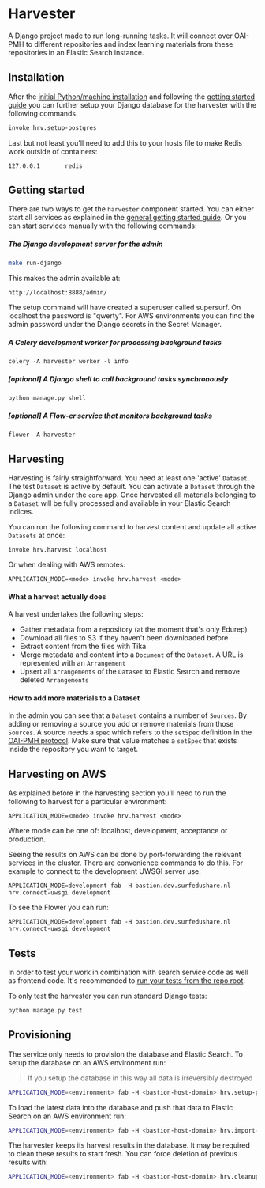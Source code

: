 Harvester
=========

A Django project made to run long-running tasks.
It will connect over OAI-PMH to different repositories and index learning materials from these repositories
in an Elastic Search instance.


Installation
------------

After the [initial Python/machine installation](../README.md#installation)
and following the [getting started guide](../README.md#getting-started)
you can further setup your Django database for the harvester with the following commands.

```bash
invoke hrv.setup-postgres
```

Last but not least you'll need to add this to your hosts file to make Redis work outside of containers:

```
127.0.0.1       redis
```


Getting started
---------------

There are two ways to get the ``harvester`` component started.
You can either start all services as explained in the [general getting started guide](../README.md#getting-started).
Or you can start services manually with the following commands:

##### The Django development server for the admin

```bash
make run-django
```

This makes the admin available at:

```
http://localhost:8888/admin/
```

The setup command will have created a superuser called supersurf. On localhost the password is "qwerty".
For AWS environments you can find the admin password under the Django secrets in the Secret Manager.


##### A Celery development worker for processing background tasks

```
celery -A harvester worker -l info
```

##### [optional] A Django shell to call background tasks synchronously

```
python manage.py shell
```

##### [optional] A Flow-er service that monitors background tasks

```
flower -A harvester
```


Harvesting
----------

Harvesting is fairly straightforward. You need at least one 'active' ``Dataset``.
The test ``Dataset`` is active by default.
You can activate a ``Dataset`` through the Django admin under the ``core`` app.
Once harvested all materials belonging to a ``Dataset`` will be fully processed
and available in your Elastic Search indices.

You can run the following command to harvest content and update all active ``Datasets`` at once:

```
invoke hrv.harvest localhost
```

Or when dealing with AWS remotes:

```
APPLICATION_MODE=<mode> invoke hrv.harvest <mode>
```

#### What a harvest actually does

A harvest undertakes the following steps:

* Gather metadata from a repository (at the moment that's only Edurep)
* Download all files to S3 if they haven't been downloaded before
* Extract content from the files with Tika
* Merge metadata and content into a ``Document`` of the ``Dataset``. A URL is represented with an ``Arrangement``
* Upsert all ``Arrangements`` of the ``Dataset`` to Elastic Search and remove deleted ``Arrangements``


#### How to add more materials to a Dataset

In the admin you can see that a ``Dataset`` contains a number of ``Sources``.
By adding or removing a source you add or remove materials from those ``Sources``.
A source needs a ``spec`` which refers to the ``setSpec`` definition in the
[OAI-PMH protocol](http://www.openarchives.org/OAI/openarchivesprotocol.html#Set).
Make sure that value matches a ``setSpec`` that exists inside the repository you want to target.


Harvesting on AWS
-----------------

As explained before in the harvesting section you'll need to run the following to harvest for a particular environment:

```
APPLICATION_MODE=<mode> invoke hrv.harvest <mode>
```

Where mode can be one of: localhost, development, acceptance or production.

Seeing the results on AWS can be done by port-forwarding the relevant services in the cluster.
There are convenience commands to do this. For example to connect to the development UWSGI server use:

```
APPLICATION_MODE=development fab -H bastion.dev.surfedushare.nl hrv.connect-uwsgi development
```

To see the Flower you can run:

```
APPLICATION_MODE=development fab -H bastion.dev.surfedushare.nl hrv.connect-uwsgi development
```


Tests
-----

In order to test your work in combination with search service code as well as frontend code.
It's recommended to [run your tests from the repo root](../README.md#tests).

To only test the harvester you can run standard Django tests:

```bash
python manage.py test
```


Provisioning
------------

The service only needs to provision the database and Elastic Search.
To setup the database on an AWS environment run:

> If you setup the database in this way all data is irreversibly destroyed

```bash
APPLICATION_MODE=<environment> fab -H <bastion-host-domain> hrv.setup-postgres
```

To load the latest data into the database and push that data to Elastic Search on an AWS environment run:

```bash
APPLICATION_MODE=<environment> fab -H <bastion-host-domain> hrv.import-dataset
```

The harvester keeps its harvest results in the database. It may be required to clean these results to start fresh.
You can force deletion of previous results with:

```bash
APPLICATION_MODE=<environment> fab -H <bastion-host-domain> hrv.cleanup
```
